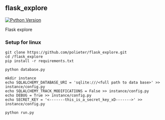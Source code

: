 ## flask_explore
[![Python Version](https://img.shields.io/badge/python-3.6-brightgreen.svg)](https://python.org)

Flask explore

### Setup for linux
```
git clone https://github.com/polieter/flask_explore.git
cd /flask_explore
pip install -r requirements.txt

python database.py

mkdir instance
echo SQLALCHEMY_DATABASE_URI = 'sqlite:///<full path to data base>' >> instance/config.py
echo SQLALCHEMY_TRACK_MODIFICATIONS = False >> instance/config.py
echo DEBUG = True >> instance/config.py
echo SECRET_KEY = '<-------this_is_a_secret_key_xD------->' >> instance/config.py

python run.py

```